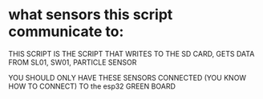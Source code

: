 # what sensors this script communicate to:

THIS SCRIPT IS THE SCRIPT THAT WRITES TO THE SD CARD, GETS DATA FROM SL01, SW01, PARTICLE SENSOR

YOU SHOULD ONLY HAVE THESE SENSORS CONNECTED (YOU KNOW HOW TO CONNECT) TO the esp32 GREEN BOARD
